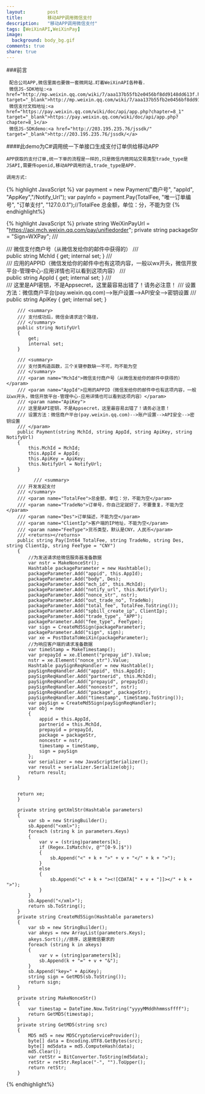 ```yaml
---
layout:        post
title:         移动APP调用微信支付
description:   "移动APP调用微信支付"
tags: [WeiXinAPI,WeiXinPay]
image:
  background: body_bg.gif
comments: true
share: true
---
```


###前言

     配合公司APP,微信里面也要做一套微网站.盯着WeiXinAPI各种看.
     微信JS-SDK地址:<a href="http://mp.weixin.qq.com/wiki/7/aaa137b55fb2e0456bf8dd9148dd613f.html" target="_blank">http://mp.weixin.qq.com/wiki/7/aaa137b55fb2e0456bf8dd9148dd613f.html</a>
     微信支付文档地址:<a href="https://pay.weixin.qq.com/wiki/doc/api/app.php?chapter=8_1" target="_blank">https://pay.weixin.qq.com/wiki/doc/api/app.php?chapter=8_1</a>
     微信JS-SDKdemo:<a href="http://203.195.235.76/jssdk/" target="_blank">http://203.195.235.76/jssdk/</a>
	
	
####此demo为C#调用统一下单接口生成支付订单供给移动APP
	
	APP获取的支付订单,统一下单的流程是一样的,只是微信内微网站交易类型trade_type是JSAPI,需要传openid,移动APP调用的话,trade_type是APP.
	
	调用方式:
{% highlight JavaScript %}
	var payment = new Payment("商户号", "appId", "AppKey","/Notify_Url");
    var payInfo = payment.Pay(TotalFee, "唯一订单编号", "订单支付", "127.0.0.1");//TotalFee 总金额，单位：分，不能为空
{% endhighlight%}

    
<!--more-->

{% highlight JavaScript %}
		private string WeiXinPayUrl = "https://api.mch.weixin.qq.com/pay/unifiedorder";
        private string packageStr = "Sign=WXPay";
        /// <summary>
        /// 微信支付商户号（从微信发给你的邮件中获得的）
        /// </summary>
        public string MchId
        {
            get;
            internal set;
        }
        /// <summary>
        /// 应用的APPID（微信发给你的邮件中也有这项内容，一般以wx开头，微信开放平台-管理中心-应用详情也可以看到这项内容）
        /// </summary>
        public string AppId
        {
            get;
            internal set;
        }
        /// <summary>
        /// 这里是API密钥，不是Appsecret，这里最容易出错了！请务必注意！
        /// 设置方法：微信商户平台(pay.weixin.qq.com)-->账户设置-->API安全-->密钥设置
        /// </summary>
        public string ApiKey
        {
            get;
            internal set;
        }

        /// <summary>
        /// 支付成功后，微信会请求这个路径，
        /// </summary>
        public string NotifyUrl
        {
            get;
            internal set;
        }

        /// <summary>
        /// 支付类构造函数，三个关键参数缺一不可，均不能为空
        /// </summary>
        /// <param name="MchId">微信支付商户号（从微信发给你的邮件中获得的）</param>
        /// <param name="AppId">应用的APPID（微信发给你的邮件中也有这项内容，一般以wx开头，微信开放平台-管理中心-应用详情也可以看到这项内容）</param>
        /// <param name="ApiKey">
        /// 这里是API密钥，不是Appsecret，这里最容易出错了！请务必注意！
        /// 设置方法：微信商户平台(pay.weixin.qq.com)-->账户设置-->API安全-->密钥设置
        /// </param>
        public Payment(string MchId, string AppId, string ApiKey, string NotifyUrl)
        {
            this.MchId = MchId;
            this.AppId = AppId;
            this.ApiKey = ApiKey;
            this.NotifyUrl = NotifyUrl;
        }
        
			  /// <summary>
        /// 开发发起支付
        /// </summary>
        /// <param name="TotalFee">总金额，单位：分，不能为空</param>
        /// <param name="TradeNo">订单号，你自己定就好了，不要重复，不能为空</param>
        /// <param name="Des">订单描述，不能为空</param>
        /// <param name="ClientIp">客户端的IP地址，不能为空</param>
        /// <param name="FeeType">货币类型，默认是CNY，人民币</param>
        /// <returns></returns>
        public string Pay(Int64 TotalFee, string TradeNo, string Des, string ClientIp, string FeeType = "CNY")
        {
            //为发送请求给微信服务器准备数据
            var nstr = MakeNonceStr();
            Hashtable packageParameter = new Hashtable();
            packageParameter.Add("appid", this.AppId);
            packageParameter.Add("body", Des);
            packageParameter.Add("mch_id", this.MchId);
            packageParameter.Add("notify_url", this.NotifyUrl);
            packageParameter.Add("nonce_str", nstr);
            packageParameter.Add("out_trade_no", TradeNo);
            packageParameter.Add("total_fee", TotalFee.ToString());
            packageParameter.Add("spbill_create_ip", ClientIp);
            packageParameter.Add("trade_type", "APP");
            packageParameter.Add("fee_type", FeeType);
            var sign = CreateMd5Sign(packageParameter);
            packageParameter.Add("sign", sign);
            var xe = PostDataToWeiXin(packageParameter);
            //为响应客户端的请求准备数据 
            var timeStamp = MakeTimestamp();
            var prepayId = xe.Element("prepay_id").Value;
            nstr = xe.Element("nonce_str").Value;
            Hashtable paySignReqHandler = new Hashtable();
            paySignReqHandler.Add("appid", this.AppId);
            paySignReqHandler.Add("partnerid", this.MchId);
            paySignReqHandler.Add("prepayid", prepayId);
            paySignReqHandler.Add("noncestr", nstr);
            paySignReqHandler.Add("package", packageStr);
            paySignReqHandler.Add("timestamp", timeStamp.ToString());
            var paySign = CreateMd5Sign(paySignReqHandler);
            var obj = new
            {
                appid = this.AppId,
                partnerid = this.MchId,
                prepayid = prepayId,
                package = packageStr,
                noncestr = nstr,
                timestamp = timeStamp,
                sign = paySign
            };
            var serializer = new JavaScriptSerializer();
            var result = serializer.Serialize(obj);
            return result;
    	}
    	
    	
    	return xe;
        }

        private string getXmlStr(Hashtable parameters)
        {
            var sb = new StringBuilder();
            sb.Append("<xml>");
            foreach (string k in parameters.Keys)
            {
                var v = (string)parameters[k];
                if (Regex.IsMatch(v, @"^[0-9.]$"))
                {
                    sb.Append("<" + k + ">" + v + "</" + k + ">");
                }
                else
                {
                    sb.Append("<" + k + "><![CDATA[" + v + "]]></" + k + ">");
                }
            }
            sb.Append("</xml>");
            return sb.ToString();
        }
        private string CreateMd5Sign(Hashtable parameters)
        {
            var sb = new StringBuilder();
            var akeys = new ArrayList(parameters.Keys);
            akeys.Sort();//排序，这是微信要求的
            foreach (string k in akeys)
            {
                var v = (string)parameters[k];
                sb.Append(k + "=" + v + "&");
            }
            sb.Append("key=" + ApiKey);
            string sign = GetMD5(sb.ToString());
            return sign;
        }

        private string MakeNonceStr()
        {
            var timestap = DateTime.Now.ToString("yyyyMMddhhmmssffff");
            return GetMD5(timestap);
        }
        private string GetMD5(string src)
        {
            MD5 md5 = new MD5CryptoServiceProvider();
            byte[] data = Encoding.UTF8.GetBytes(src);
            byte[] md5data = md5.ComputeHash(data);
            md5.Clear();
            var retStr = BitConverter.ToString(md5data);
            retStr = retStr.Replace("-", "").ToUpper();
            return retStr;
        }
{% endhighlight%}

